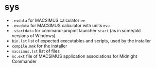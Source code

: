 # sys

* `.evdata` for MACSIMUS calculator `ev`
* `.evudata` for MACSIMUS calculator with units `evu`
* `.startdata` for command-propmt launcher `start` (as in some/old versions of Windows)
* `bin.lst` list of expected executables and scripts, used by the installer
* `compile.mmk` for the installer
* `macsimus.lst` list of files
* `mc.ext` file of MACSIMUS application associations for Midnight Commander


